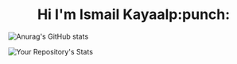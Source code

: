 <h1 align="center">Hi I'm Ismail Kayaalp:punch:</h1>


![Anurag's GitHub stats](https://github-readme-stats.vercel.app/api?username=ismailkayaalp&show_icons=true&theme=radical)

![Your Repository's Stats](https://github-readme-stats.vercel.app/api/top-langs/?username=ismailkayaalp&theme=blue-green)


